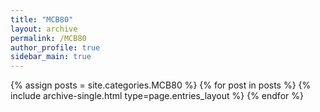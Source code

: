 ```yaml
---
title: "MCB80"
layout: archive
permalink: /MCB80
author_profile: true
sidebar_main: true
---
```



{% assign posts = site.categories.MCB80 %}
{% for post in posts %} {% include archive-single.html type=page.entries_layout %} {% endfor %}
